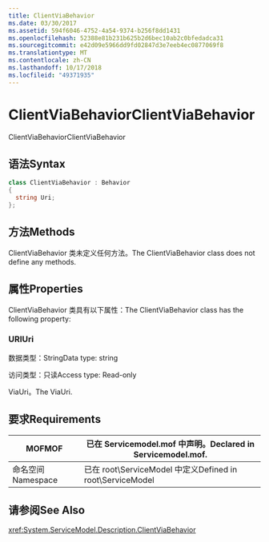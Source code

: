 ```yaml
---
title: ClientViaBehavior
ms.date: 03/30/2017
ms.assetid: 594f6046-4752-4a54-9374-b256f8dd1431
ms.openlocfilehash: 52388e81b231b625b2d6bec10ab2c0bfedadca31
ms.sourcegitcommit: e42d09e5966dd9fd02847d3e7eeb4ec0877069f8
ms.translationtype: MT
ms.contentlocale: zh-CN
ms.lasthandoff: 10/17/2018
ms.locfileid: "49371935"
---
```

# <a name="clientviabehavior"></a><span data-ttu-id="342b7-102">ClientViaBehavior</span><span class="sxs-lookup"><span data-stu-id="342b7-102">ClientViaBehavior</span></span>
<span data-ttu-id="342b7-103">ClientViaBehavior</span><span class="sxs-lookup"><span data-stu-id="342b7-103">ClientViaBehavior</span></span>  
  
## <a name="syntax"></a><span data-ttu-id="342b7-104">语法</span><span class="sxs-lookup"><span data-stu-id="342b7-104">Syntax</span></span>  
  
```csharp
class ClientViaBehavior : Behavior  
{  
  string Uri;  
};  
```  
  
## <a name="methods"></a><span data-ttu-id="342b7-105">方法</span><span class="sxs-lookup"><span data-stu-id="342b7-105">Methods</span></span>  
 <span data-ttu-id="342b7-106">ClientViaBehavior 类未定义任何方法。</span><span class="sxs-lookup"><span data-stu-id="342b7-106">The ClientViaBehavior class does not define any methods.</span></span>  
  
## <a name="properties"></a><span data-ttu-id="342b7-107">属性</span><span class="sxs-lookup"><span data-stu-id="342b7-107">Properties</span></span>  
 <span data-ttu-id="342b7-108">ClientViaBehavior 类具有以下属性：</span><span class="sxs-lookup"><span data-stu-id="342b7-108">The ClientViaBehavior class has the following property:</span></span>  
  
### <a name="uri"></a><span data-ttu-id="342b7-109">URI</span><span class="sxs-lookup"><span data-stu-id="342b7-109">Uri</span></span>  
 <span data-ttu-id="342b7-110">数据类型：String</span><span class="sxs-lookup"><span data-stu-id="342b7-110">Data type: string</span></span>  
  
 <span data-ttu-id="342b7-111">访问类型：只读</span><span class="sxs-lookup"><span data-stu-id="342b7-111">Access type: Read-only</span></span>  
  
 <span data-ttu-id="342b7-112">ViaUri。</span><span class="sxs-lookup"><span data-stu-id="342b7-112">The ViaUri.</span></span>  
  
## <a name="requirements"></a><span data-ttu-id="342b7-113">要求</span><span class="sxs-lookup"><span data-stu-id="342b7-113">Requirements</span></span>  
  
|<span data-ttu-id="342b7-114">MOF</span><span class="sxs-lookup"><span data-stu-id="342b7-114">MOF</span></span>|<span data-ttu-id="342b7-115">已在 Servicemodel.mof 中声明。</span><span class="sxs-lookup"><span data-stu-id="342b7-115">Declared in Servicemodel.mof.</span></span>|  
|---------|-----------------------------------|  
|<span data-ttu-id="342b7-116">命名空间</span><span class="sxs-lookup"><span data-stu-id="342b7-116">Namespace</span></span>|<span data-ttu-id="342b7-117">已在 root\ServiceModel 中定义</span><span class="sxs-lookup"><span data-stu-id="342b7-117">Defined in root\ServiceModel</span></span>|  
  
## <a name="see-also"></a><span data-ttu-id="342b7-118">请参阅</span><span class="sxs-lookup"><span data-stu-id="342b7-118">See Also</span></span>  
 <xref:System.ServiceModel.Description.ClientViaBehavior>
